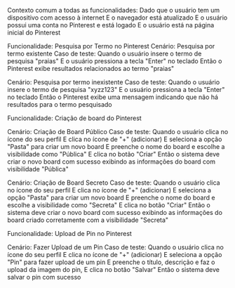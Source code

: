 Contexto comum a todas as funcionalidades:
Dado que o usuário tem um dispositivo com acesso à internet
E o navegador está atualizado
E o usuário possui uma conta no Pinterest e está logado
E o usuário está na página inicial do Pinterest

Funcionalidade: Pesquisa por Termo no Pinterest
Cenário: Pesquisa por termo existente
Caso de teste:
Quando o usuário insere o termo de pesquisa "praias"
E o usuário pressiona a tecla "Enter" no teclado
Então o Pinterest exibe resultados relacionados ao termo "praias"

Cenário: Pesquisa por termo inexistente
Caso de teste:
Quando o usuário insere o termo de pesquisa "xyzz123"
E o usuário pressiona a tecla "Enter" no teclado
Então o Pinterest exibe uma mensagem indicando que não há resultados para o termo pesquisado

Funcionalidade: Criação de board do Pinterest

Cenário: Criação de Board Público
Caso de teste:
Quando o usuário clica no ícone do seu perfil
E clica no ícone de "+" (adicionar)
E seleciona a opção "Pasta" para criar um novo board
E preenche o nome do board e escolhe a visibilidade como "Pública"
E clica no botão "Criar"
Então o sistema deve criar o novo board com sucesso exibindo as informações do board com visibilidade "Pública"

Cenário: Criação de Board Secreto
Caso de teste:
Quando o usuário clica no ícone do seu perfil
E clica no ícone de "+" (adicionar)
E seleciona a opção "Pasta" para criar um novo board
E preenche o nome do board e escolhe a visibilidade como "Secreta"
E clica no botão "Criar"
Então o sistema deve criar o novo board com sucesso exibindo as informações do board criado corretamente com a visibilidade "Secreta"

Funcionalidade: Upload de Pin no Pinterest

Cenário: Fazer Upload de um Pin
Caso de teste:
Quando o usuário clica no ícone do seu perfil
E clica no ícone de "+" (adicionar)
E seleciona a opção "Pin" para fazer upload de um pin
E preenche o título, descrição e faz o upload da imagem do pin,
E clica no botão "Salvar"
Então o sistema deve salvar o pin com sucesso
